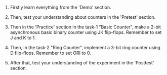 1. Firstly learn everything from the 'Demo' section.

2. Then, test your understanding about counters in the 'Pretest' section.

3. Then in the 'Practice' section in the task-1 "Basic Counter", make a 2-bit asynchronous basic binary counter using JK flip-flops. Remember to set J and K to 1.

4. Then, in the task-2 "Ring Counter", implement a 3-bit ring counter using D flip-flops. Remember to set ORI to 0.

5. After that, test your understanding of the experiment in the 'Posttest' section.


